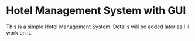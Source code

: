 # Hotel Management System with GUI
This is a simple Hotel Management System.
Details will be added later as I'll work on it.